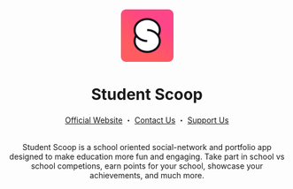 <a name="readme-top"></a>

<br />

<div align="center">
	<a href="https://github.com/Student-Scoop">
  		<img src="https://raw.githubusercontent.com/Student-Scoop/.github/main/assets/logo.png" alt="Logo" width="95" height="95" />
	</a>
</div>

<div align="center">
	<h1>Student Scoop</h1>
	<a href="https://studentscoop.io">Official Website</a>
	・
    <a href="mailto:contact@studentscoop.io">Contact Us</a>
	・
	<a href="#">Support Us</a>
</div>

<br>

<p align="center">
Student Scoop is a school oriented social-network and portfolio app designed to make education more fun and engaging. Take part in school vs school competions, earn points for your school, showcase your achievements, and much more.
</p>
